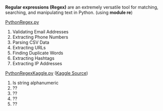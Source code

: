 **Regular expressions (Regex)** are an extremely versatile tool for matching, searching, and manipulating text in Python.
(using **module re**)

[PythonRegex.py](https://github.com/LuciaHeredia/PythonRegex/blob/master/PythonRegex.py)
1. Validating Email Addresses
2. Extracting Phone Numbers
3. Parsing CSV Data
4. Extracting URLs
5. Finding Duplicate Words
6. Extracting Hashtags
7. Extracting IP Addresses

[PythonRegexKaggle.py](https://github.com/LuciaHeredia/PythonRegex/blob/master/PythonRegexKaggle.py)
([Kaggle Source](https://www.kaggle.com/code/albeffe/regex-exercises-solutions/notebook))
1. Is string alphanumeric
2. ??
3. ??
4. ??
5. ??